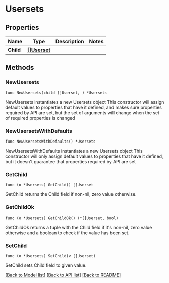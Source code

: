 # Usersets

## Properties

Name | Type | Description | Notes
------------ | ------------- | ------------- | -------------
**Child** | [**[]Userset**](Userset.md) |  | 

## Methods

### NewUsersets

`func NewUsersets(child []Userset, ) *Usersets`

NewUsersets instantiates a new Usersets object
This constructor will assign default values to properties that have it defined,
and makes sure properties required by API are set, but the set of arguments
will change when the set of required properties is changed

### NewUsersetsWithDefaults

`func NewUsersetsWithDefaults() *Usersets`

NewUsersetsWithDefaults instantiates a new Usersets object
This constructor will only assign default values to properties that have it defined,
but it doesn't guarantee that properties required by API are set

### GetChild

`func (o *Usersets) GetChild() []Userset`

GetChild returns the Child field if non-nil, zero value otherwise.

### GetChildOk

`func (o *Usersets) GetChildOk() (*[]Userset, bool)`

GetChildOk returns a tuple with the Child field if it's non-nil, zero value otherwise
and a boolean to check if the value has been set.

### SetChild

`func (o *Usersets) SetChild(v []Userset)`

SetChild sets Child field to given value.



[[Back to Model list]](../README.md#documentation-for-models) [[Back to API list]](../README.md#documentation-for-api-endpoints) [[Back to README]](../README.md)


